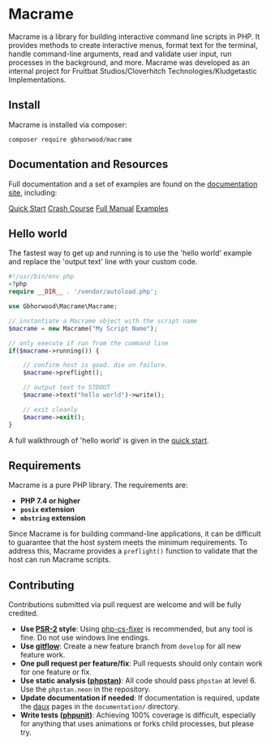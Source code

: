 # Macrame
Macrame is a library for building interactive command line scripts in PHP. It provides methods to create interactive menus, format text for the terminal, handle command-line arguments, read and validate user input, run processes in the background, and more. Macrame was developed as an internal project for Fruitbat Studios/Cloverhitch Technologies/Kludgetastic Implementations. 

## Install
Macrame is installed via composer:

```shell
composer require gbhorwood/macrame
```

## Documentation and Resources
Full documentation and a set of examples are found on the [documentation site](https://macrame.fruitbat.studio), including:

[Quick Start](https://macrame.fruitbat.studio/Quick_Start.html)
[Crash Course](https://macrame.fruitbat.studio/Crash_Course.html)
[Full Manual](https://macrame.fruitbat.studio/Manual/Getting_Started.html)
[Examples](https://macrame.fruitbat.studio/Cookbook/Intro.html)

## Hello world
The fastest way to get up and running is to use the 'hello world' example and replace the 'output text' line with your custom code.

```PHP
#!/usr/bin/env php 
<?php
require __DIR__ . '/vendor/autoload.php';

use Gbhorwood\Macrame\Macrame;

// instantiate a Macrame object with the script name
$macrame = new Macrame("My Script Name");

// only execute if run from the command line
if($macrame->running()) {

    // confirm host is good. die on failure.
    $macrame->preflight();

    // output text to STDOUT
    $macrame->text("hello world")->write();

    // exit cleanly
    $macrame->exit();
}
```

A full walkthrough of 'hello world' is given in the [quick start](https://macrame.fruitbat.studio/Quick_Start.html).

## Requirements
Macrame is a pure PHP library. The requirements are:

* **PHP 7.4 or higher** 
* **`posix` extension**
* **`mbstring` extension**

Since Macrame is for building command-line applications, it can be difficult to guarantee that the host system meets the minimum requirements. To address this, Macrame provides a `preflight()` function to validate that the host can run Macrame scripts.

## Contributing
Contributions submitted via pull request are welcome and will be fully credited. 

* **Use [PSR-2](https://github.com/php-fig/fig-standards/blob/master/accepted/PSR-2-coding-style-guide.md) style**: Using [php-cs-fixer](https://github.com/PHP-CS-Fixer/PHP-CS-Fixer) is recommended, but any tool is fine. Do not use windows line endings.
* **Use [gitflow](https://www.geeksforgeeks.org/git-flow/)**: Create a new feature branch from `develop` for all new feature work.
* **One pull request per feature/fix**: Pull requests should only contain work for one feature or fix.
* **Use static analysis ([phpstan](https://phpstan.org/))**: All code should pass `phpstan` at level 6. Use the `phpstan.neon` in the repository.
* **Update documentation if needed**: If documentation is required, update the [daux](https://daux.io/) pages in the `documentation/` directory.
* **Write tests ([phpunit](https://phpunit.de/index.html))**: Achieving 100% coverage is difficult, especially for anything that uses animations or forks child processes, but please try.



